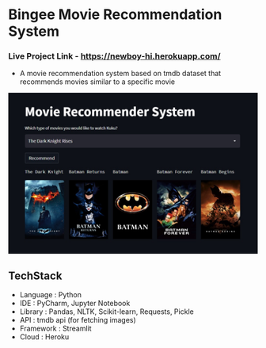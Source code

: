 ﻿# Bingee Movie Recommendation System
 
 ### Live Project Link  - https://newboy-hi.herokuapp.com/
 
 - A movie recommendation system based on tmdb dataset that recommends movies similar to a specific movie

![alt text](https://github.com/techpiyushjoshi/Recommendation-System/blob/main/Untitled.jpg)

## TechStack
- Language : Python
- IDE : PyCharm, Jupyter Notebook
- Library : Pandas, NLTK, Scikit-learn, Requests, Pickle
- API : tmdb api (for fetching images)
- Framework : Streamlit
- Cloud : Heroku

